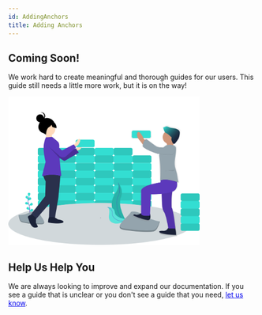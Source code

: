 ```yaml
---
id: AddingAnchors
title: Adding Anchors
---
```


## Coming Soon!

We work hard to create meaningful and thorough guides for our users.  This guide still needs a little more work, but it is on the way!

<img src="/img/undraw_building_blocks.svg" style="max-height: 300px;"/>

## Help Us Help You

We are always looking to improve and expand our documentation.  If you see a guide that is unclear or you don't see a guide that you need, <a style="color:#0000ee" href="/contact"><u>let us know</u></a>.
